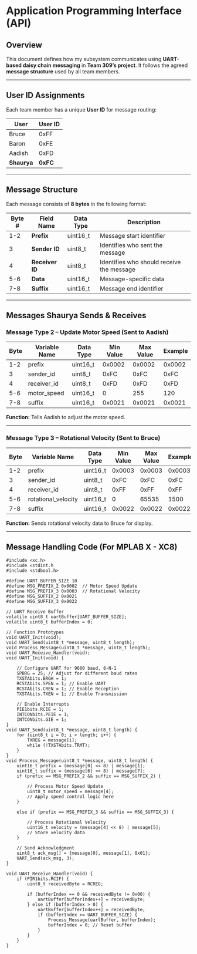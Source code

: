 # **Application Programming Interface (API)**

## **Overview**

This document defines how my subsystem communicates using **UART-based daisy chain messaging** in **Team 309’s project**. It follows the agreed **message structure** used by all team members.

---

## **User ID Assignments**

Each team member has a unique **User ID** for message routing:

| User | User ID |
| ----- | ----- |
| Bruce | 0xFF |
| Baron | 0xFE |
| Aadish | 0xFD |
| **Shaurya** | **0xFC** |

---

## **Message Structure**

Each message consists of **8 bytes** in the following format:

| Byte \# | Field Name | Data Type | Description |
| ----- | ----- | ----- | ----- |
| 1-2 | **Prefix** | uint16\_t | Message start identifier |
| 3 | **Sender ID** | uint8\_t | Identifies who sent the message |
| 4 | **Receiver ID** | uint8\_t | Identifies who should receive the message |
| 5-6 | **Data** | uint16\_t | Message-specific data |
| 7-8 | **Suffix** | uint16\_t | Message end identifier |

---

## **Messages Shaurya Sends & Receives**

### **Message Type 2 – Update Motor Speed (Sent to Aadish)**

| Byte | Variable Name | Data Type | Min Value | Max Value | Example |
| ----- | ----- | ----- | ----- | ----- | ----- |
| 1-2 | prefix | uint16\_t | 0x0002 | 0x0002 | 0x0002 |
| 3 | sender\_id | uint8\_t | 0xFC | 0xFC | 0xFC |
| 4 | receiver\_id | uint8\_t | 0xFD | 0xFD | 0xFD |
| 5-6 | motor\_speed | uint16\_t | 0 | 255 | 120 |
| 7-8 | suffix | uint16\_t | 0x0021 | 0x0021 | 0x0021 |

**Function:** Tells Aadish to adjust the motor speed.

---

### **Message Type 3 – Rotational Velocity (Sent to Bruce)**

| Byte | Variable Name | Data Type | Min Value | Max Value | Example |
| ----- | ----- | ----- | ----- | ----- | ----- |
| 1-2 | prefix | uint16\_t | 0x0003 | 0x0003 | 0x0003 |
| 3 | sender\_id | uint8\_t | 0xFC | 0xFC | 0xFC |
| 4 | receiver\_id | uint8\_t | 0xFF | 0xFF | 0xFF |
| 5-6 | rotational\_velocity | uint16\_t | 0 | 65535 | 1500 |
| 7-8 | suffix | uint16\_t | 0x0022 | 0x0022 | 0x0022 |

**Function:** Sends rotational velocity data to Bruce for display.

---

## **Message Handling Code (For MPLAB X \- XC8)**

    #include <xc.h>
    #include <stdint.h
    #include <stdbool.h>
    
    #define UART_BUFFER_SIZE 10
    #define MSG_PREFIX_2 0x0002  // Motor Speed Update
    #define MSG_PREFIX_3 0x0003  // Rotational Velocity
    #define MSG_SUFFIX_2 0x0021
    #define MSG_SUFFIX_3 0x0022
    
    // UART Receive Buffer
    volatile uint8_t uartBuffer[UART_BUFFER_SIZE];
    volatile uint8_t bufferIndex = 0;
    
    // Function Prototypes
    void UART_Init(void);
    void UART_Send(uint8_t *message, uint8_t length);
    void Process_Message(uint8_t *message, uint8_t length);
    void UART_Receive_Handler(void);
    void UART_Init(void) {
    
        // Configure UART for 9600 baud, 8-N-1
        SPBRG = 25; // Adjust for different baud rates
        TXSTAbits.BRGH = 1;
        RCSTAbits.SPEN = 1; // Enable UART
        RCSTAbits.CREN = 1; // Enable Reception
        TXSTAbits.TXEN = 1; // Enable Transmission
        
        // Enable Interrupts
        PIE1bits.RCIE = 1;
        INTCONbits.PEIE = 1;
        INTCONbits.GIE = 1;
    }
    void UART_Send(uint8_t *message, uint8_t length) {
        for (uint8_t i = 0; i < length; i++) {
            TXREG = message[i];
            while (!TXSTAbits.TRMT);
        }
    }
    void Process_Message(uint8_t *message, uint8_t length) {
        uint16_t prefix = (message[0] << 8) | message[1];
        uint16_t suffix = (message[6] << 8) | message[7];
        if (prefix == MSG_PREFIX_2 && suffix == MSG_SUFFIX_2) {
        
            // Process Motor Speed Update
            uint8_t motor_speed = message[4];
            // Apply speed control logic here
        }
        
        else if (prefix == MSG_PREFIX_3 && suffix == MSG_SUFFIX_3) {
        
            // Process Rotational Velocity
            uint16_t velocity = (message[4] << 8) | message[5];
            // Store velocity data
        }
        
        // Send Acknowledgment
        uint8_t ack_msg[] = {message[0], message[1], 0x01};
        UART_Send(ack_msg, 3);
    }
    
    void UART_Receive_Handler(void) {
        if (PIR1bits.RCIF) {
            uint8_t receivedByte = RCREG;
            
            if (bufferIndex == 0 && receivedByte != 0x00) {
                uartBuffer[bufferIndex++] = receivedByte;
            } else if (bufferIndex > 0) {
                uartBuffer[bufferIndex++] = receivedByte;
                if (bufferIndex >= UART_BUFFER_SIZE) {
                    Process_Message(uartBuffer, bufferIndex);
                    bufferIndex = 0; // Reset buffer
                }
            }
        }
    }

